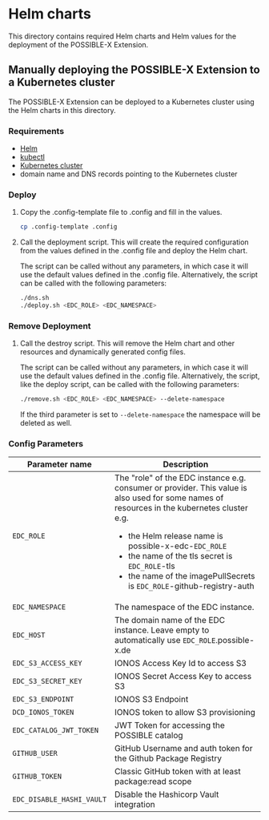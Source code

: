 # Helm charts

This directory contains required Helm charts and Helm values for the deployment of the POSSIBLE-X Extension.

## Manually deploying the POSSIBLE-X Extension to a Kubernetes cluster

The POSSIBLE-X Extension can be deployed to a Kubernetes cluster using the Helm charts in this directory.

### Requirements
- [Helm](https://helm.sh/docs/intro/install/)
- [kubectl](https://kubernetes.io/docs/tasks/tools/install-kubectl/)
- [Kubernetes cluster](https://kubernetes.io/docs/setup/)
- domain name and DNS records pointing to the Kubernetes cluster


### Deploy

1. Copy the .config-template file to .config and fill in the values.

   ```bash
   cp .config-template .config
   ```

2. Call the deployment script. This will create the required configuration from the values defined in the .config file and deploy the Helm chart.

   The script can be called without any parameters, in which case it will use the default values defined in the .config file. Alternatively, the script can be called with the following parameters:

   ```bash
   ./dns.sh
   ./deploy.sh <EDC_ROLE> <EDC_NAMESPACE>
   ```
### Remove Deployment

1. Call the destroy script. This will remove the Helm chart and other resources and dynamically generated config files.

   The script can be called without any parameters, in which case it will use the default values defined in the .config file. Alternatively, the script, like the deploy script, can be called with the following parameters:

   ```bash
   ./remove.sh <EDC_ROLE> <EDC_NAMESPACE> --delete-namespace
   ```
   If the third parameter is set to `--delete-namespace` the namespace will be deleted as well.

### Config Parameters

| Parameter name             | Description                                                                                                                                                                                                                                                                                                                                          |
|----------------------------|------------------------------------------------------------------------------------------------------------------------------------------------------------------------------------------------------------------------------------------------------------------------------------------------------------------------------------------------------|
| `EDC_ROLE`                 | The "role" of the EDC instance e.g. consumer or provider. This value is also used for some names of resources in the kubernetes cluster e.g. <ul><li>the Helm release name is possible-x-edc-`EDC_ROLE`</li> <li>the name of the tls secret is `EDC_ROLE`-tls</li> <li>the name of the imagePullSecrets is `EDC_ROLE`-github-registry-auth</li></ul> |
| `EDC_NAMESPACE`            | The namespace of the EDC instance.                                                                                                                                                                                                                                                                                                                   |
| `EDC_HOST`                 | The domain name of the EDC instance. Leave empty to automatically use `EDC_ROLE`.possible-x.de                                                                                                                                                                                                                                                       |
| `EDC_S3_ACCESS_KEY`        | IONOS Access Key Id to access S3                                                                                                                                                                                                                                                                                                                     |
| `EDC_S3_SECRET_KEY`        | IONOS Secret Access Key to access S3                                                                                                                                                                                                                                                                                                                 |
| `EDC_S3_ENDPOINT`          | IONOS S3 Endpoint                                                                                                                                                                                                                                                                                                                                    |
| `DCD_IONOS_TOKEN`       | IONOS token to allow S3 provisioning                                                                                                                                                                                                                                                                                                                 |
| `EDC_CATALOG_JWT_TOKEN`    | JWT Token for accessing the POSSIBLE catalog                                                                                                                                                                                                                                                                                                         |
| `GITHUB_USER`              | GitHub Username and auth token for the Github Package Registry                                                                                                                                                                                                                                                                                       |
| `GITHUB_TOKEN`             | Classic GitHub token with at least package:read scope                                                                                                                                                                                                                                                                                                |
| `EDC_DISABLE_HASHI_VAULT`  | Disable the Hashicorp Vault integration                                                                                                                                                                                                                                                                                                              |

